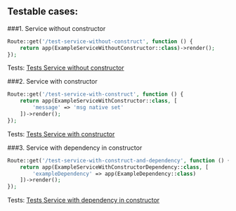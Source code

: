 ## Testable cases:

###1. Service without constructor
```php
Route::get('/test-service-without-construct', function () {
    return app(ExampleServiceWithoutConstructor::class)->render();
});
```
Tests: [Tests Service without constructor](./tests/Feature/TestServiceWithoutConstructTest.php)


###2. Service with constructor
```php
Route::get('/test-service-with-construct', function () {
    return app(ExampleServiceWithConstructor::class, [
        'message' => 'msg native set'
    ])->render();
});
````
Tests: [Tests Service with constructor](./tests/Feature/TestServiceWithConstructTest.php)


###3. Service with dependency in constructor
```php
Route::get('/test-service-with-construct-and-dependency', function () {
    return app(ExampleServiceWithConstructorDependency::class, [
        'exampleDependency' => app(ExampleDependency::class)
    ])->render();
});
```
Tests: [Tests Service with dependency in constructor](./tests/Feature/TestServiceWithConstructDependencyTest.php)
